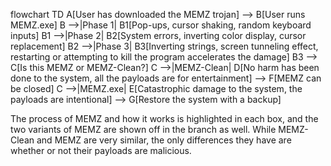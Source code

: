 flowchart TD
A[User has downloaded the MEMZ trojan] --> B[User runs MEMZ.exe]
B -->|Phase 1| B1[Pop-ups, cursor shaking, random keyboard inputs]
B1 -->|Phase 2| B2[System errors, inverting color display, cursor replacement]
B2 -->|Phase 3| B3[Inverting strings, screen tunneling effect, restarting or attempting to kill the program accelerates the damage]
B3 --> C[Is this MEMZ or MEMZ-Clean?]
C -->|MEMZ-Clean| D[No harm has been done to the system, all the payloads are for entertainment] --> F[MEMZ can be closed]
C -->|MEMZ.exe| E[Catastrophic damage to the system, the payloads are intentional] --> G[Restore the system with a backup]


The process of MEMZ and how it works is highlighted in each box, and the two variants of MEMZ are shown off in the branch as well. While MEMZ-Clean and MEMZ are very similar, the only differences they have are whether or not their payloads are malicious.